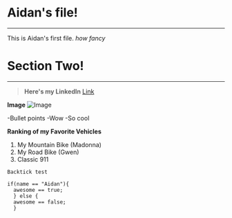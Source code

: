 # Aidan's file! 
---

This is Aidan's first file. *how fancy*

# Section Two!
---

> **Here's my LinkedIn**
[Link](https://www.linkedin.com/in/aidan-fuller-a21603201/)

**Image**
![Image](https://a1cf74336522e87f135f-2f21ace9a6cf0052456644b80fa06d4f.ssl.cf2.rackcdn.com/images/characters/large/800/Remy.Ratatouille.webp)	

-Bullet points
-Wow
-So cool

**Ranking of my Favorite Vehicles**
1. My Mountain Bike (Madonna)
2. My Road Bike (Gwen)
3. Classic 911 

`Backtick test`
      
```
if(name == "Aidan"){
  awesome == true;
  } else {
  awesome == false;
  }
```


